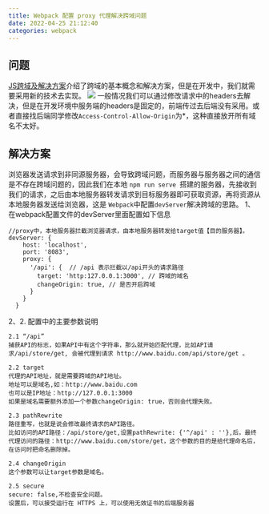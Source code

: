 ```yaml
---
title: Webpack 配置 proxy 代理解决跨域问题
date: 2022-04-25 21:12:40
categories: webpack
---
```

## 问题
[JS跨域及解决方案](https://www.jianshu.com/p/0e9a368ffb74)介绍了跨域的基本概念和解决方案，但是在开发中，我们就需要采用新的技术去实现。
![](https://upload-images.jianshu.io/upload_images/10024246-6be3c1fbb6407675.png?imageMogr2/auto-orient/strip%7CimageView2/2/w/1240)
一般情况我们可以通过修改请求中的headers去解决，但是在开发环境中服务端的headers是固定的，前端传过去后端没有采用。或者直接找后端同学修改`Access-Control-Allow-Origin`为*，这种直接放开所有域名不太好。
## 解决方案
浏览器发送请求到非同源服务器，会导致跨域问题，而服务器与服务器之间的通信是不存在跨域问题的，因此我们在本地 `npm run serve `搭建的服务器，先接收到我们的请求，之后由本地服务器转发请求到目标服务器即可获取资源，再将资源从本地服务器发送给浏览器，这是 `Webpack`中配置` devServer `解决跨域的思路。
1、在webpack配置文件的devServer里面配置如下信息
```
//proxy中，本地服务器拦截浏览器请求，由本地服务器转发给target值【目的服务器】。
devServer: {
    host: 'localhost',
    port: '8083',
    proxy: {
      '/api': {  // /api 表示拦截以/api开头的请求路径
        target: 'http:127.0.0.1:3000', // 跨域的域名
        changeOrigin: true, // 是否开启跨域
      }
    }
  }
```
2、2. 配置中的主要参数说明
```
2.1 “/api”
捕获API的标志，如果API中有这个字符串，那么就开始匹配代理，比如API请求/api/store/get, 会被代理到请求 http://www.baidu.com/api/store/get 。

2.2 target
代理的API地址，就是需要跨域的API地址。
地址可以是域名,如：http://www.baidu.com
也可以是IP地址：http://127.0.0.1:3000
如果是域名需要额外添加一个参数changeOrigin: true，否则会代理失败。

2.3 pathRewrite
路径重写，也就是说会修改最终请求的API路径。
比如访问的API路径：/api/store/get,设置pathRewrite: {'^/api' : ''},后，最终代理访问的路径：http://www.baidu.com/store/get，这个参数的目的是给代理命名后，在访问时把命名删除掉。

2.4 changeOrigin
这个参数可以让target参数是域名。

2.5 secure
secure: false,不检查安全问题。
设置后，可以接受运行在 HTTPS 上，可以使用无效证书的后端服务器
```